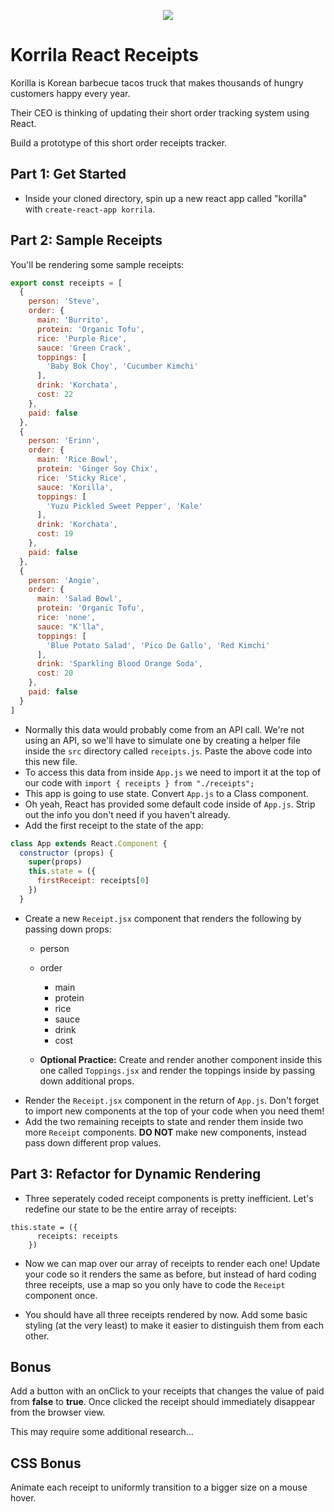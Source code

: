 <p align="center">
  <img src="https://pbs.twimg.com/profile_images/512615819260350464/WBaDCSWI.jpeg"/>
<p>

# Korrila React Receipts

Korilla is Korean barbecue tacos truck that makes thousands of hungry customers happy every year.

Their CEO is thinking of updating their short order tracking system using React.

Build a prototype of this short order receipts tracker.

## Part 1: Get Started

- Inside your cloned directory, spin up a new react app called "korilla" with `create-react-app korrila`.

## Part 2: Sample Receipts

You'll be rendering some sample receipts:

```js
export const receipts = [
  {
    person: 'Steve',
    order: {
      main: 'Burrito',
      protein: 'Organic Tofu',
      rice: 'Purple Rice',
      sauce: 'Green Crack',
      toppings: [
        'Baby Bok Choy', 'Cucumber Kimchi'
      ],
      drink: 'Korchata',
      cost: 22
    },
    paid: false
  },
  {
    person: 'Erinn',
    order: {
      main: 'Rice Bowl',
      protein: 'Ginger Soy Chix',
      rice: 'Sticky Rice',
      sauce: 'Korilla',
      toppings: [
        'Yuzu Pickled Sweet Pepper', 'Kale'
      ],
      drink: 'Korchata',
      cost: 19
    },
    paid: false
  },
  {
    person: 'Angie',
    order: {
      main: 'Salad Bowl',
      protein: 'Organic Tofu',
      rice: 'none',
      sauce: "K'lla",
      toppings: [
        'Blue Potato Salad', 'Pico De Gallo', 'Red Kimchi'
      ],
      drink: 'Sparkling Blood Orange Soda',
      cost: 20
    },
    paid: false
  }
]

```
- Normally this data would probably come from an API call. We're not using an API, so we'll have to simulate one by creating a helper file inside the `src` directory called `receipts.js`. Paste the above code into this new file.
- To access this data from inside `App.js` we need to import it at the top of our code with `import { receipts } from "./receipts";`
- This app is going to use state. Convert `App.js` to a Class component.
- Oh yeah, React has provided some default code inside of `App.js`. Strip out the info you don't need if you haven't already.
- Add the first receipt to the state of the app:

```js
class App extends React.Component {
  constructor (props) {
    super(props)
    this.state = ({
      firstReceipt: receipts[0]
    })
  }
```

- Create a new `Receipt.jsx` component that renders the following by passing down props:
  - person
  - order
      - main
      - protein
      - rice
      - sauce
      - drink
      - cost

  - **Optional Practice:** Create and render another component inside this one called `Toppings.jsx` and render the toppings inside by passing down additional props.
- Render the `Receipt.jsx` component in the return of `App.js`. Don't forget to import new components at the top of your code when you need them!
- Add the two remaining receipts to state and render them inside two more `Receipt` components. **DO NOT** make new components, instead pass down different prop values.

## Part 3: Refactor for Dynamic Rendering

- Three seperately coded receipt components is pretty inefficient. Let's redefine our state to be the entire array of receipts:
```
this.state = ({
      receipts: receipts
    })
 ```
- Now we can map over our array of receipts to render each one! Update your code so it renders the same as before, but instead of hard coding three receipts, use a map so you only have to code the `Receipt` component once.

- You should have all three receipts rendered by now. Add some basic styling (at the very least) to make it easier to distinguish them from each other.

## Bonus

Add a button with an onClick to your receipts that changes the value of paid from **false** to **true**. Once clicked the receipt should immediately disappear from the browser view.

This may require some additional research...

## CSS Bonus

Animate each receipt to uniformly transition to a bigger size on a mouse hover.
